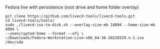 Fedora live with persistence (root drive and home folder overlay)  
```
git clone https://github.com/livecd-tools/livecd-tools.git
cd livecd-tools/tools/
sudo ./livecd-iso-to-disk.sh --overlay-size-mb 14094 --home-size-mb 4094 \
--unencrypted-home --format --efi \
~/Downloads/Fedora-Workstation-Live-x86_64-36-20220329.n.1.iso /dev/sda
```
